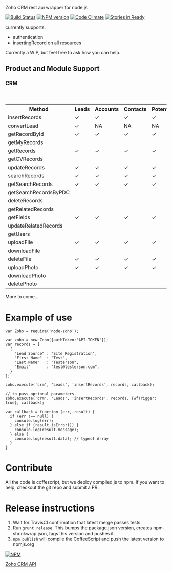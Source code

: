 
Zoho CRM rest api wrapper for node.js

[![Build Status](https://travis-ci.org/ahmader/node-zoho.png?branch=master)](https://travis-ci.org/ahmader/node-zoho)
[![NPM version](https://badge.fury.io/js/node-zoho.png)](http://badge.fury.io/js/node-zoho)
[![Code Climate](https://codeclimate.com/github/ahmader/node-zoho.png)](https://codeclimate.com/github/ahmader/node-zoho)
[![Stories in Ready](https://badge.waffle.io/ahmader/node-zoho.png?label=ready&title=Ready)](https://waffle.io/ahmader/node-zoho)

currently supports:
 - authentication
 - insertingRecord on all resources

Currently a WIP, but feel free to ask how you can help.

## Product and Module Support

### CRM

<table>
  <header>
    <tr>
      <th>Method</th>
      <th>Leads</th>
      <th>Accounts</th>
      <th>Contacts</th>
      <th>Potentials</th>
      <th>Events</th>
      <th>Notes</th>
    </tr>
  </header>
  <body>
<tr>
  <td>insertRecords</td>
  <td>✓</td>
  <td>✓</td>
  <td>✓</td>
  <td>✓</td>
  <td>✓</td>
  <td>✓</td>
</tr>
<tr>
  <td>convertLead</td>
  <td>✓</td>
  <td>NA</td>
  <td>NA</td>
  <td>NA</td>
  <td>NA</td>
  <td>NA</td>
</tr>
<tr>
  <td>getRecordById</td>
  <td>✓</td>
  <td>✓</td>
  <td>✓</td>
  <td>✓</td>
  <td>✓</td>
  <td>✓</td>
</tr>
<tr>
  <td>getMyRecords</td>
  <td></td>
  <td></td>
  <td></td>
  <td></td>
  <td></td>
  <td></td>
</tr>
<tr>
  <td>getRecords</td>
  <td>✓</td>
  <td>✓</td>
  <td>✓</td>
  <td>✓</td>
  <td>✓</td>
  <td>✓</td>
</tr>
<tr>
  <td>getCVRecords</td>
  <td></td>
  <td></td>
  <td></td>
  <td></td>
  <td></td>
  <td></td>
</tr>
<tr>
  <td>updateRecords</td>
  <td>✓</td>
  <td>✓</td>
  <td>✓</td>
  <td>✓</td>
  <td>✓</td>
  <td>✓</td>
</tr>
<tr>
  <td>searchRecords</td>
  <td>✓</td>
  <td>✓</td>
  <td>✓</td>
  <td>✓</td>
  <td>✓</td>
  <td>✓</td>
</tr>
<tr>
  <td>getSearchRecords</td>
  <td>✓</td>
  <td>✓</td>
  <td>✓</td>
  <td>✓</td>
  <td>✓</td>
  <td>✓</td>
</tr>
<tr>
  <td>getSearchRecordsByPDC</td>
  <td></td>
  <td></td>
  <td></td>
  <td></td>
  <td></td>
  <td></td>
</tr>
<tr>
  <td>deleteRecords</td>
  <td></td>
  <td></td>
  <td></td>
  <td></td>
  <td></td>
  <td></td>
</tr>
<tr>
  <td>getRelatedRecords</td>
  <td></td>
  <td></td>
  <td></td>
  <td></td>
  <td></td>
  <td></td>
</tr>
<tr>
  <td>getFields</td>
  <td>✓</td>
  <td>✓</td>
  <td>✓</td>
  <td>✓</td>
  <td>✓</td>
  <td>✓</td>
</tr>
<tr>
  <td>updateRelatedRecords</td>
  <td></td>
  <td></td>
  <td></td>
  <td></td>
  <td></td>
  <td></td>
</tr>
<tr>
  <td>getUsers</td>
  <td></td>
  <td></td>
  <td></td>
  <td></td>
  <td></td>
  <td></td>
</tr>
<tr>
  <td>uploadFile</td>
  <td>✓</td>
  <td>✓</td>
  <td>✓</td>
  <td>✓</td>
  <td>✓</td>
  <td>✓</td>
</tr>
<tr>
  <td>downloadFile</td>
  <td></td>
  <td></td>
  <td></td>
  <td></td>
  <td></td>
  <td></td>
</tr>
<tr>
  <td>deleteFile</td>
  <td>✓</td>
  <td>✓</td>
  <td>✓</td>
  <td>✓</td>
  <td>✓</td>
  <td>✓</td>
</tr>
<tr>
  <td>uploadPhoto</td>
  <td>✓</td>
  <td>✓</td>
  <td>✓</td>
  <td>✓</td>
  <td>✓</td>
  <td>✓</td>
</tr>
<tr>
  <td>downloadPhoto</td>
  <td></td>
  <td></td>
  <td></td>
  <td></td>
  <td></td>
  <td></td>
</tr>
<tr>
  <td>deletePhoto</td>
  <td></td>
  <td></td>
  <td></td>
  <td></td>
  <td></td>
  <td></td>
</tr>
</body>
</table>

More to come...


# Example of use

```
var Zoho = require('node-zoho');

var zoho = new Zoho({authToken:'API-TOKEN'});
var records = [
  {
    "Lead Source" : "Site Registration",
    "First Name"  : "Test",
    "Last Name"   : "Testerson",
    "Email"       : "test@testerson.com",
  }
];

zoho.execute('crm', 'Leads', 'insertRecords', records, callback);

// to pass optional parameters
zoho.execute('crm', 'Leads', 'insertRecords', records, {wfTrigger: true}, callback);

var callback = function (err, result) {
  if (err !== null) {
    console.log(err);
  } else if (result.isError()) {
    console.log(result.message);
  } else {
    console.log(result.data); // typeof Array
  }
}

```

# Contribute

All the code is coffescript, but we deploy compiled js to npm. If you want to help, checkout the git repo and submit a PR.

# Release instructions

1. Wait for TravisCI confirmation that latest merge passes tests.
2. Run `grunt release`. This bumps the package.json version, creates npm-shrinkwrap.json, tags this version and pushes it.
3. `npm publish` will compile the CoffeeScript and push the latest version to npmjs.org

[![NPM](https://nodei.co/npm/node-zoho.png?downloads=true)](https://nodei.co/npm/node-zoho/)

[Zoho CRM API](http://www.zoho.com/crm/help/api/api-methods.html)
